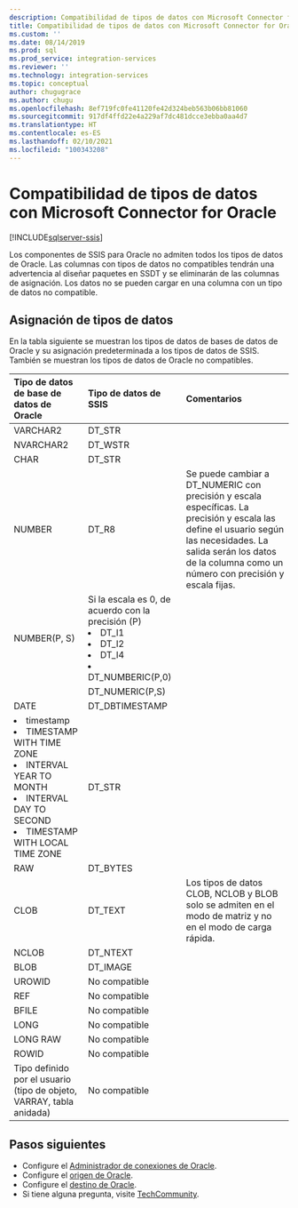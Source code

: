 ```yaml
---
description: Compatibilidad de tipos de datos con Microsoft Connector for Oracle
title: Compatibilidad de tipos de datos con Microsoft Connector for Oracle | Microsoft Docs
ms.custom: ''
ms.date: 08/14/2019
ms.prod: sql
ms.prod_service: integration-services
ms.reviewer: ''
ms.technology: integration-services
ms.topic: conceptual
author: chugugrace
ms.author: chugu
ms.openlocfilehash: 8ef719fc0fe41120fe42d324beb563b06bb81060
ms.sourcegitcommit: 917df4ffd22e4a229af7dc481dcce3ebba0aa4d7
ms.translationtype: HT
ms.contentlocale: es-ES
ms.lasthandoff: 02/10/2021
ms.locfileid: "100343208"
---
```

# <a name="microsoft-connector-for-oracle-data-type-support"></a>Compatibilidad de tipos de datos con Microsoft Connector for Oracle

[!INCLUDE[sqlserver-ssis](../../includes/applies-to-version/sqlserver-ssis.md)]

Los componentes de SSIS para Oracle no admiten todos los tipos de datos de Oracle. Las columnas con tipos de datos no compatibles tendrán una advertencia al diseñar paquetes en SSDT y se eliminarán de las columnas de asignación. Los datos no se pueden cargar en una columna con un tipo de datos no compatible.

## <a name="data-type-mapping"></a>Asignación de tipos de datos

En la tabla siguiente se muestran los tipos de datos de bases de datos de Oracle y su asignación predeterminada a los tipos de datos de SSIS. También se muestran los tipos de datos de Oracle no compatibles.

|Tipo de datos de base de datos de Oracle|Tipo de datos de SSIS|Comentarios|
|:-|:-|:-|
|VARCHAR2|DT_STR||
|NVARCHAR2|DT_WSTR||
|CHAR|DT_STR||
|NUMBER|DT_R8|Se puede cambiar a DT_NUMERIC con precisión y escala específicas. La precisión y escala las define el usuario según las necesidades. La salida serán los datos de la columna como un número con precisión y escala fijas.|
|NUMBER(P, S)| Si la escala es 0, de acuerdo con la precisión (P) <li> DT_I1 <Li> DT_I2 <Li> DT_I4 <Li> DT_NUMBERIC(P,0)||
||DT_NUMERIC(P,S)||
|DATE|DT_DBTIMESTAMP||
|<li>timestamp <li>TIMESTAMP WITH TIME ZONE <li>INTERVAL YEAR TO MONTH <li>INTERVAL DAY TO SECOND <li>TIMESTAMP WITH LOCAL TIME ZONE|DT_STR||
|RAW|DT_BYTES||
|CLOB|DT_TEXT|Los tipos de datos CLOB, NCLOB y BLOB solo se admiten en el modo de matriz y no en el modo de carga rápida.|
|NCLOB|DT_NTEXT||
|BLOB|DT_IMAGE||
|UROWID|No compatible||
|REF|No compatible||
|BFILE|No compatible||
|LONG|No compatible||
|LONG RAW|No compatible||
|ROWID|No compatible||
|Tipo definido por el usuario (tipo de objeto, VARRAY, tabla anidada)|No compatible||

## <a name="next-steps"></a>Pasos siguientes

- Configure el [Administrador de conexiones de Oracle](oracle-connection-manager.md).
- Configure el [origen de Oracle](oracle-source.md).
- Configure el [destino de Oracle](oracle-destination.md).
- Si tiene alguna pregunta, visite [TechCommunity](https://aka.ms/AA5u35j).

